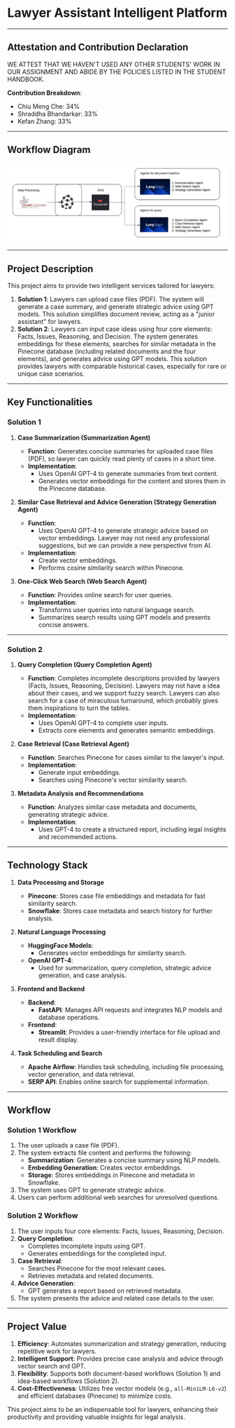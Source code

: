 # Lawyer Assistant Intelligent Platform

---

## Attestation and Contribution Declaration

WE ATTEST THAT WE HAVEN'T USED ANY OTHER STUDENTS' WORK IN OUR ASSIGNMENT AND ABIDE BY THE POLICIES LISTED IN THE STUDENT HANDBOOK.

**Contribution Breakdown**:
- Chiu Meng Che: 34%  
- Shraddha Bhandarkar: 33%  
- Kefan Zhang: 33%  

---

## Workflow Diagram

![workflow](images/workflow_diagram.jpeg)

---


## Project Description

This project aims to provide two intelligent services tailored for lawyers:

1. **Solution 1**: Lawyers can upload case files (PDF). The system will generate a case summary, and generate strategic advice using GPT models. This solution simplifies document review, acting as a "junior assistant" for lawyers.
2. **Solution 2**: Lawyers can input case ideas using four core elements: Facts, Issues, Reasoning, and Decision. The system generates embeddings for these elements, searches for similar metadata in the Pinecone database (including related documents and the four elements), and generates advice using GPT models. This solution provides lawyers with comparable historical cases, especially for rare or unique case scenarios.

---

## Key Functionalities

### Solution 1

1. **Case Summarization (Summarization Agent)**
   - **Function**: Generates concise summaries for uploaded case files (PDF), so lawyer can quickly read plenty of cases in a short time.
   - **Implementation**:
     - Uses OpenAI GPT-4 to generate summaries from text content.
     - Generates vector embeddings for the content and stores them in the Pinecone database.

2. **Similar Case Retrieval and Advice Generation (Strategy Generation Agent)**
   - **Function**:
     - Uses OpenAI GPT-4 to generate strategic advice based on vector embeddings. Lawyer may not need any professional suggestions, but we can provide a new perspective from AI.
   - **Implementation**:
     - Create vector embeddings.
     - Performs cosine similarity search within Pinecone.

3. **One-Click Web Search (Web Search Agent)**
   - **Function**: Provides online search for user queries. 
   - **Implementation**:
     - Transforms user queries into natural language search.
     - Summarizes search results using GPT models and presents concise answers.

---

### Solution 2

1. **Query Completion (Query Completion Agent)**
   - **Function**: Completes incomplete descriptions provided by lawyers (Facts, Issues, Reasoning, Decision). Lawyers may not have a idea about their cases, and we support fuzzy search. Lawyers can also search for a case of miraculous turnaround, which probably gives them inspirations to turn the tables.
   - **Implementation**:
     - Uses OpenAI GPT-4 to complete user inputs.
     - Extracts core elements and generates semantic embeddings.

2. **Case Retrieval (Case Retrieval Agent)**
   - **Function**: Searches Pinecone for cases similar to the lawyer's input.
   - **Implementation**:
     - Generate input embeddings.
     - Searches using Pinecone's vector similarity search.

3. **Metadata Analysis and Recommendations**
   - **Function**: Analyzes similar case metadata and documents, generating strategic advice.
   - **Implementation**:
     - Uses GPT-4 to create a structured report, including legal insights and recommended actions.


---

## Technology Stack

1. **Data Processing and Storage**
   - **Pinecone**: Stores case file embeddings and metadata for fast similarity search.
   - **Snowflake**: Stores case metadata and search history for further analysis.

2. **Natural Language Processing**
   - **HuggingFace Models**:
     - Generates vector embeddings for similarity search.
   - **OpenAI GPT-4**:
     - Used for summarization, query completion, strategic advice generation, and case analysis.

3. **Frontend and Backend**
   - **Backend**:
     - **FastAPI**: Manages API requests and integrates NLP models and database operations.
   - **Frontend**:
     - **Streamlit**: Provides a user-friendly interface for file upload and result display.

4. **Task Scheduling and Search**
   - **Apache Airflow**: Handles task scheduling, including file processing, vector generation, and data retrieval.
   - **SERP API**: Enables online search for supplemental information.

---

## Workflow

### Solution 1 Workflow
1. The user uploads a case file (PDF).
2. The system extracts file content and performs the following:
   - **Summarization**: Generates a concise summary using NLP models.
   - **Embedding Generation**: Creates vector embeddings.
   - **Storage**: Stores embeddings in Pinecone and metadata in Snowflake.
3. The system uses GPT to generate strategic advice.
4. Users can perform additional web searches for unresolved questions.

### Solution 2 Workflow
1. The user inputs four core elements: Facts, Issues, Reasoning, Decision.
2. **Query Completion**:
   - Completes incomplete inputs using GPT.
   - Generates embeddings for the completed input.
3. **Case Retrieval**:
   - Searches Pinecone for the most relevant cases.
   - Retrieves metadata and related documents.
4. **Advice Generation**:
   - GPT generates a report based on retrieved metadata.
5. The system presents the advice and related case details to the user.

---

## Project Value

1. **Efficiency**: Automates summarization and strategy generation, reducing repetitive work for lawyers.
2. **Intelligent Support**: Provides precise case analysis and advice through vector search and GPT.
3. **Flexibility**: Supports both document-based workflows (Solution 1) and idea-based workflows (Solution 2).
4. **Cost-Effectiveness**: Utilizes free vector models (e.g., `all-MiniLM-L6-v2`) and efficient databases (Pinecone) to minimize costs.

This project aims to be an indispensable tool for lawyers, enhancing their productivity and providing valuable insights for legal analysis.
